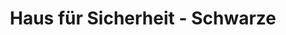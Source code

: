 ---
title: "Haus für Sicherheit - Schwarze"
url: /berlin/haus-fuer-sicherheit-schwarze/
shop: Sicherheit
---